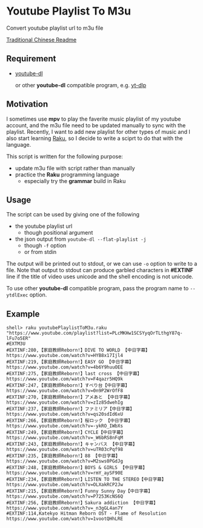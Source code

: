 # Youtube Playlist To M3u
  Convert youtube playlist url to m3u file

  [Traditional Chinese Readme](readme-zh_TW.md)

## Requirement
   - [youtube-dl](https://github.com/ytdl-org/youtube-dl)

     or other **youtube-dl** compatible program, e.g. [yt-dlp](https://github.com/yt-dlp/yt-dlp)

## Motivation
   I sometimes use **mpv** to play the faverite music playlist of my youtube account,
   and the m3u file need to be updated manually to sync with the playlist.
   Recently, I want to add new playlist for other types of music and I also start learning [Raku](https://www.raku.org/),
   so I decide to write a sciprt to do that with the language.

   This script is written for the following purpose:
   - update m3u file with script rather than manually
   - practice the **Raku** programming language
     - especially try the **grammar** build in Raku

## Usage
   The script can be used by giving one of the following
   - the youtube playlist url
     - though positional argument
   - the json output from ```youtube-dl --flat-playlist -j```
     - though ```-f``` option
     - or from stdin

   The output will be printed out to stdout,
   or we can use ```-o``` option to write to a file.
   Note that output to stdout can produce garbled characters in **#EXTINF** line if the title of video uses unicode and the shell encoding is not unicode.

   To use other **youtube-dl** compatible program, pass the program name to ```--ytdlExec``` option.

## Example
   ```
   shell> raku youtubePlaylistToM3u.raku "https://www.youtube.com/playlist?list=PLcMKHw1SCSYyqOrTLthgY87q-lFu7o5ER"
   #EXTM3U
   #EXTINF:280,【家庭教師Reborn!】DIVE TO WORLD 【中日字幕】
   https://www.youtube.com/watch?v=HYB8x17Ijl4
   #EXTINF:219,【家庭教師Reborn!】EASY GO 【中日字幕】
   https://www.youtube.com/watch?v=4b6Y9huuOEE
   #EXTINF:275,【家庭教師Reborn!】last cross 【中日字幕】
   https://www.youtube.com/watch?v=F4qazr5HQ9k
   #EXTINF:247,【家庭教師Reborn!】すべり台【中日字幕】
   https://www.youtube.com/watch?v=0n9P2WrOfF8
   #EXTINF:270,【家庭教師Reborn!】アメあと 【中日字幕】
   https://www.youtube.com/watch?v=zIz85dwehIg
   #EXTINF:237,【家庭教師Reborn!】ファミリア【中日字幕】
   https://www.youtube.com/watch?v=qs20sdId6xU
   #EXTINF:266,【家庭教師Reborn!】桜ロック 【中日字幕】
   https://www.youtube.com/watch?v=-ykRO_IWbXs
   #EXTINF:249,【家庭教師Reborn!】CYCLE【中日字幕】
   https://www.youtube.com/watch?v=_W6bRS8nFqM
   #EXTINF:243,【家庭教師Reborn!】キャンバス 【中日字幕】
   https://www.youtube.com/watch?v=uTR03cPqf98
   #EXTINF:235,【家庭教師Reborn!】88 【中日字幕】
   https://www.youtube.com/watch?v=M2sws0PGdJg
   #EXTINF:248,【家庭教師Reborn!】BOYS & GIRLS 【中日字幕】
   https://www.youtube.com/watch?v=rmY_aySF90E
   #EXTINF:234,【家庭教師Reborn!】LISTEN TO THE STEREO【中日字幕】
   https://www.youtube.com/watch?v=OLXakRCP2Jw
   #EXTINF:215,【家庭教師Reborn!】Funny Sunny Day【中日字幕】
   https://www.youtube.com/watch?v=P7253KcNS6Q
   #EXTINF:256,【家庭教師Reborn!】Sakura addiction 【中日字幕】
   https://www.youtube.com/watch?v=_n3gGL4an7Y
   #EXTINF:114,Katekyo Hitman Reborn OST - Flame of Resolution
   https://www.youtube.com/watch?v=1vootQHhLRE
   ```